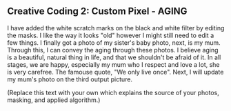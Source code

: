 ## Creative Coding 2: Custom Pixel - AGING

I have added the white scratch marks on the black and white filter by editing the masks. I like the way it looks "old" however I might still need to edit a few things. I finally got a photo of my sister's baby photo, next, is my mum. Through this, I can convey the aging through these photos. I believe aging is a beautiful, natural thing in life, and that we shouldn't be afraid of it. In all stages, we are happy, especially my mum who I respect and love a lot, she is very carefree. The famouse quote, "We only live once". Next, I will update my mum's photo on the third output picture.

(Replace this text with your own which explains the source of your photos, masking, and applied algorithm.)

